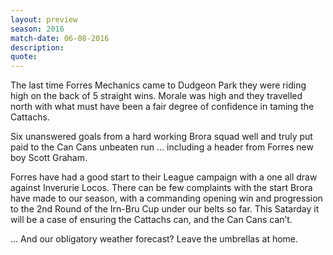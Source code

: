 ```yaml
---
layout: preview
season: 2016
match-date: 06-08-2016
description:
quote:
---
```

The last time Forres Mechanics came to Dudgeon Park they were riding high on the back of 5 straight wins. Morale was high and they travelled north with what must have been a fair degree of confidence in taming the Cattachs.

Six unanswered goals from a hard working Brora squad well and truly put paid to the Can Cans unbeaten run … including a header from Forres new boy Scott Graham.

Forres have had a good start to their League campaign with a one all draw against Inverurie Locos. There can be few complaints with the start Brora have made to our season, with a commanding opening win and progression to the 2nd Round of the Irn-Bru Cup under our belts so far. This Satarday it will be a case of ensuring the Cattachs can, and the Can Cans can’t.

… And our obligatory weather forecast? Leave the umbrellas at home.